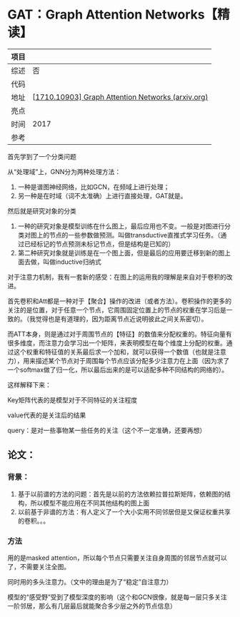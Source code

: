# GAT：Graph Attention Networks【精读】

| 项目 |                                                              |
| ---- | ------------------------------------------------------------ |
| 综述 | 否                                                           |
| 代码 |                                                              |
| 地址 | [[1710.10903\] Graph Attention Networks (arxiv.org)](https://arxiv.org/abs/1710.10903) |
| 亮点 |                                                              |
| 时间 | 2017                                                         |
| 参考 |                                                              |

首先学到了一个分类问题

从“处理域”上，GNN分为两种处理方法：

1. 一种是谱图神经网络，比如GCN，在频域上进行处理；
2. 另一种是在时域（词不太准确）上进行直接处理，GAT就是。

然后就是研究对象的分类

1. 一种的研究对象是模型训练在什么图上，最后应用也不变。一般是对图进行分类对图上的节点的一些参数做预测。叫做transductive直推式学习任务。（通过已经标记的节点预测未标记节点，但是结构是已知的）
2. 第二种研究对象就是训练是在一个图上面，但是最后的应用要迁移到新的图上面去做，叫做inductive归纳式



对于注意力机制，我有一套新的感受：在图上的运用我的理解是来自对于卷积的改进。

首先卷积和Att都是一种对于【聚合】操作的改进（或者方法）。卷积操作的更多的关注的是位置，对于任意一个节点，它周围固定位置上的节点的权重在学习后是一致的。（我觉得也是有道理的，因为距离节点近说明彼此之间关系密切）。

而ATT本身，则是通过对于周围节点的【特征】的数值来分配权重的。特征向量有很多维度，而注意力会学习出一个矩阵，来表明模型在每个维度上分配的权重。通过这个权重和特征值的关系最后求一个加和，就可以获得一个数值（也就是注意力），用来描述某个节点对于周围每个节点应该分配多少注意力在上面（因为求了一个softmax做了归一化，所以最后出来的是可以适配多种不同结构的网络的）。

这样解释下来：

Key矩阵代表的是模型对于不同特征的关注程度

value代表的是关注后的结果

query：是对一些事物某一些任务的关注（这个不一定准确，还要再想）

## 论文：

### 背景：

1. 基于以前谱的方法的问题：首先是以前的方法依赖拉普拉斯矩阵，依赖图的结构，所以模型不能应用在不同其他结构的图上面
2. 以前基于非谱的方法：有人定义了一个大小实用不同邻居但是又保证权重共享的卷积。。。



### 方法

用的是masked attention，所以每个节点只需要关注自身周围的邻居节点就可以了，不需要关注全图。

同时用的多头注意力。（文中的理由是为了“稳定”自注意力）



模型的“感受野”受到了模型深度的影响（这个和GCN很像，就是每一层只多关注一阶邻居，那么有几层最后就能聚合多少层之外的节点信息）
